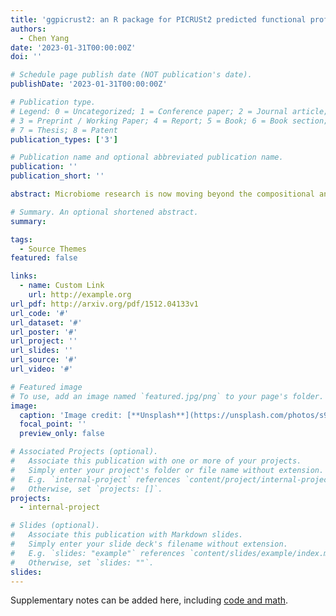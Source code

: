 ```yaml
---
title: 'ggpicrust2: an R package for PICRUSt2 predicted functional profile analysis and visualization'
authors:
  - Chen Yang
date: '2023-01-31T00:00:00Z'
doi: ''

# Schedule page publish date (NOT publication's date).
publishDate: '2023-01-31T00:00:00Z'

# Publication type.
# Legend: 0 = Uncategorized; 1 = Conference paper; 2 = Journal article;
# 3 = Preprint / Working Paper; 4 = Report; 5 = Book; 6 = Book section;
# 7 = Thesis; 8 = Patent
publication_types: ['3']

# Publication name and optional abbreviated publication name.
publication: ''
publication_short: ''

abstract: Microbiome research is now moving beyond the compositional analysis of microbial taxa in a sample. Increasing evidence from large human microbiome studies suggests that functional consequences of changes in the intestinal microbiome may provide more power for studying their impact on inflammation and immune responses. Although 16S rRNA analysis is one of the most popular and a cost-effective method to profile the microbial compositions, marker-gene sequencing cannot provide direct information about the functional genes that are present in the genomes of community members. Bioinformatic tools have been developed to predict microbiome function with 16S rRNA gene data. Among them, PICRUSt2 has become one of the most popular functional profile predic-tion tools, which generates community-wide pathway abundances. However, no state-of-art infer-ence tools are available to test the differences in pathway abundances between comparison groups. We have developed ggpicrust2, an R package, to do extensive differential abundance(DA) analyses and provide publishable visualization to highlight the signals.

# Summary. An optional shortened abstract.
summary: 

tags:
  - Source Themes
featured: false

links:
  - name: Custom Link
    url: http://example.org
url_pdf: http://arxiv.org/pdf/1512.04133v1
url_code: '#'
url_dataset: '#'
url_poster: '#'
url_project: ''
url_slides: ''
url_source: '#'
url_video: '#'

# Featured image
# To use, add an image named `featured.jpg/png` to your page's folder.
image:
  caption: 'Image credit: [**Unsplash**](https://unsplash.com/photos/s9CC2SKySJM)'
  focal_point: ''
  preview_only: false

# Associated Projects (optional).
#   Associate this publication with one or more of your projects.
#   Simply enter your project's folder or file name without extension.
#   E.g. `internal-project` references `content/project/internal-project/index.md`.
#   Otherwise, set `projects: []`.
projects:
  - internal-project

# Slides (optional).
#   Associate this publication with Markdown slides.
#   Simply enter your slide deck's filename without extension.
#   E.g. `slides: "example"` references `content/slides/example/index.md`.
#   Otherwise, set `slides: ""`.
slides:
---
```


Supplementary notes can be added here, including [code and math](https://wowchemy.com/docs/content/writing-markdown-latex/).
